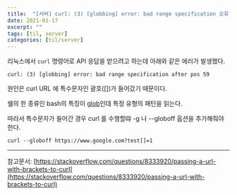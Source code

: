 ```yaml
---
title:  "[서버] curl: (3) [globbing] error: bad range specification 오류 발생 해결"
date: 2021-01-17
excerpt: ""
tags: [til, server]
categories: [til/server]
---
```



리눅스에서 `curl` 명령어로 API 응답을 받으려고 하는데 아래와 같은 에러가 발생했다.

```
curl: (3) [globbing] error: bad range specification after pos 59
```

원인은 curl URL 에 특수문자인 괄호([])가 들어갔기 때문이다.

쉘의 한 종류인 bash의 특징이 [glob](https://mywiki.wooledge.org/glob)인데 특정 유형의 패턴을 읽는다.

따라서 특수문자가 들어간 경우 curl 를 수행할땨 -g 나 --globoff 옵션을 추가해줘야 한다.

```
curl --globoff https://www.google.com?test[]=1
```


---
참고문서:
[https://stackoverflow.com/questions/8333920/passing-a-url-with-brackets-to-curl](https://stackoverflow.com/questions/8333920/passing-a-url-with-brackets-to-curl)
